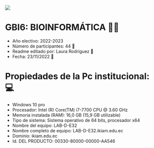# <img src="https://upload.wikimedia.org/wikipedia/commons/thumb/8/82/Gnu-bash-logo.svg/2560px-Gnu-bash-logo.svg.png">
# GBI6: BIOINFORMÁTICA 👩‍💻
- Año electivo: 2022-2023
- Número de participantes: 44 👥
- Readme editado por: Laura Rodríguez 🌸
- Fecha: 23/11/2022 📅
# Propiedades de la Pc institucional: 💻 
- Windows 10 pro
- Procesador: Intel (R) Core(TM) i7-7700 CPU @ 3.60 GHz
- Memoria instalada (RAM): 16,0 GB (15,9 GB utilizable)
- Tipo de sistema: Sistema operativo de 64 bits, procesador x64
- Nombre del equipo: LAB-D-E32
- Nombre completo de equipo: LAB-D-E32.ikiam.edu.ec
- Dominio: ikiam.edu.ec
- Id. DEL PRODUCTO: 00330-80000-00000-AA546
